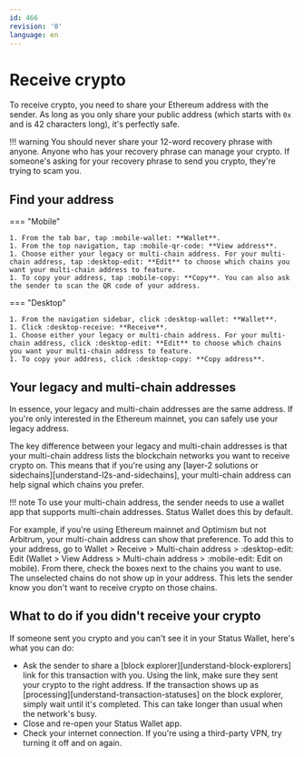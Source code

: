 ```yaml
---
id: 466
revision: '0'
language: en
---
```


# Receive crypto

To receive crypto, you need to share your Ethereum address with the sender. As long as you only share your public address (which starts with `0x` and is 42 characters long), it's perfectly safe.

!!! warning
You should never share your 12-word recovery phrase with anyone. Anyone who has your recovery phrase can manage your crypto. If someone's asking for your recovery phrase to send you crypto, they're trying to scam you.

## Find your address

=== "Mobile"

    1. From the tab bar, tap :mobile-wallet: **Wallet**.
    1. From the top navigation, tap :mobile-qr-code: **View address**.
    1. Choose either your legacy or multi-chain address. For your multi-chain address, tap :desktop-edit: **Edit** to choose which chains you want your multi-chain address to feature.
    1. To copy your address, tap :mobile-copy: **Copy**. You can also ask the sender to scan the QR code of your address.

=== "Desktop"

    1. From the navigation sidebar, click :desktop-wallet: **Wallet**.
    1. Click :desktop-receive: **Receive**.
    1. Choose either your legacy or multi-chain address. For your multi-chain address, click :desktop-edit: **Edit** to choose which chains you want your multi-chain address to feature.
    1. To copy your address, click :desktop-copy: **Copy address**.

## Your legacy and multi-chain addresses

In essence, your legacy and multi-chain addresses are the same address. If you're only interested in the Ethereum mainnet, you can safely use your legacy address.

The key difference between your legacy and multi-chain addresses is that your multi-chain address lists the blockchain networks you want to receive crypto on. This means that if you're using any [layer-2 solutions or sidechains][understand-l2s-and-sidechains], your multi-chain address can help signal which chains you prefer.

!!! note
To use your multi-chain address, the sender needs to use a wallet app that supports multi-chain addresses. Status Wallet does this by default.

For example, if you're using Ethereum mainnet and Optimism but not Arbitrum, your multi-chain address can show that preference. To add this to your address, go to Wallet > Receive > Multi-chain address > :desktop-edit: Edit (Wallet > View Address > Multi-chain address > :mobile-edit: Edit on mobile). From there, check the boxes next to the chains you want to use. The unselected chains do not show up in your address. This lets the sender know you don't want to receive crypto on those chains.

## What to do if you didn't receive your crypto

If someone sent you crypto and you can't see it in your Status Wallet, here's what you can do:

- Ask the sender to share a [block explorer][understand-block-explorers] link for this transaction with you. Using the link, make sure they sent your crypto to the right address. If the transaction shows up as [processing][understand-transaction-statuses] on the block explorer, simply wait until it's completed. This can take longer than usual when the network's busy.
- Close and re-open your Status Wallet app.
- Check your internet connection. If you're using a third-party VPN, try turning it off and on again.

